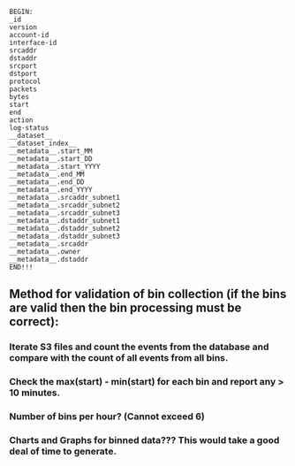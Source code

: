 
```
BEGIN:
_id
version
account-id
interface-id
srcaddr
dstaddr
srcport
dstport
protocol
packets
bytes
start
end
action
log-status
__dataset__
__dataset_index__
__metadata__.start_MM
__metadata__.start_DD
__metadata__.start_YYYY
__metadata__.end_MM
__metadata__.end_DD
__metadata__.end_YYYY
__metadata__.srcaddr_subnet1
__metadata__.srcaddr_subnet2
__metadata__.srcaddr_subnet3
__metadata__.dstaddr_subnet1
__metadata__.dstaddr_subnet2
__metadata__.dstaddr_subnet3
__metadata__.srcaddr
__metadata__.owner
__metadata__.dstaddr
END!!!

```

## Method for validation of bin collection (if the bins are valid then the bin processing must be correct):

### Iterate S3 files and count the events from the database and compare with the count of all events from all bins.
### Check the max(start) - min(start) for each bin and report any > 10 minutes.
### Number of bins per hour? (Cannot exceed 6)
### Charts and Graphs for binned data???  This would take a good deal of time to generate.
